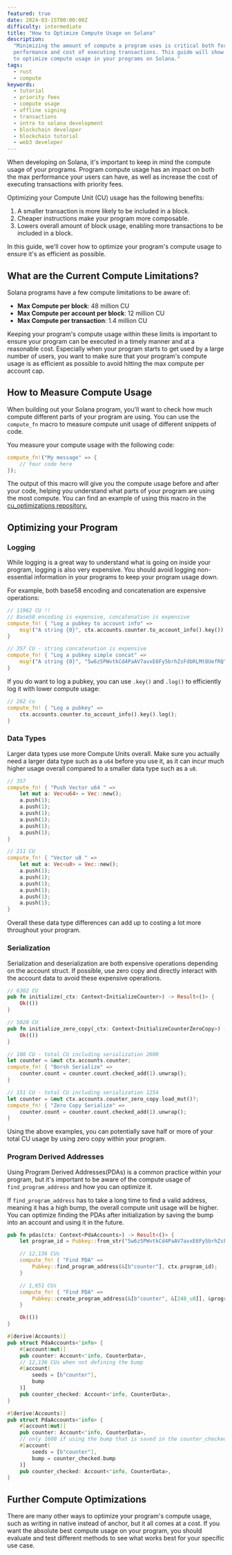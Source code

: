 ```yaml
---
featured: true
date: 2024-03-15T00:00:00Z
difficulty: intermediate
title: "How to Optimize Compute Usage on Solana"
description:
  "Minimizing the amount of compute a program uses is critical both for the
  performance and cost of executing transactions. This guide will show you how
  to optimize compute usage in your programs on Solana."
tags:
  - rust
  - compute
keywords:
  - tutorial
  - priority fees
  - compute usage
  - offline signing
  - transactions
  - intro to solana development
  - blockchain developer
  - blockchain tutorial
  - web3 developer
---
```


When developing on Solana, it's important to keep in mind the compute usage of
your programs. Program compute usage has an impact on both the max performance
your users can have, as well as increase the cost of executing transactions with
priority fees.

Optimizing your Compute Unit (CU) usage has the following benefits:

1. A smaller transaction is more likely to be included in a block.
2. Cheaper instructions make your program more composable.
3. Lowers overall amount of block usage, enabling more transactions to be
   included in a block.

In this guide, we'll cover how to optimize your program's compute usage to
ensure it's as efficient as possible.

## What are the Current Compute Limitations?

Solana programs have a few compute limitations to be aware of:

- **Max Compute per block**: 48 million CU
- **Max Compute per account per block**: 12 million CU
- **Max Compute per transaction**: 1.4 million CU

Keeping your program's compute usage within these limits is important to ensure
your program can be executed in a timely manner and at a reasonable cost.
Especially when your program starts to get used by a large number of users, you
want to make sure that your program's compute usage is as efficient as possible
to avoid hitting the max compute per account cap.

## How to Measure Compute Usage

When building out your Solana program, you'll want to check how much compute
different parts of your program are using. You can use the `compute_fn` macro to
measure compute unit usage of different snippets of code.

You measure your compute usage with the following code:

```rust
compute_fn!("My message" => {
    // Your code here
});
```

The output of this macro will give you the compute usage before and after your
code, helping you understand what parts of your program are using the most
compute. You can find an example of using this macro in the
[cu_optimizations repository.](https://github.com/solana-developers/cu_optimizations/blob/main/counterAnchor/anchor/programs/counter/src/lib.rs#L20)

## Optimizing your Program

### Logging

While logging is a great way to understand what is going on inside your program,
logging is also very expensive. You should avoid logging non-essential
information in your programs to keep your program usage down.

For example, both base58 encoding and concatenation are expensive operations:

```rust
// 11962 CU !!
// Base58 encoding is expensive, concatenation is expensive
compute_fn! { "Log a pubkey to account info" =>
    msg!("A string {0}", ctx.accounts.counter.to_account_info().key());
}

// 357 CU - string concatenation is expensive
compute_fn! { "Log a pubkey simple concat" =>
    msg!("A string {0}", "5w6z5PWvtkCd4PaAV7avxE6Fy5brhZsFdbRLMt8UefRQ");
}
```

If you do want to log a pubkey, you can use `.key()` and `.log()` to efficiently
log it with lower compute usage:

```rust
// 262 cu
compute_fn! { "Log a pubkey" =>
    ctx.accounts.counter.to_account_info().key().log();
}
```

### Data Types

Larger data types use more Compute Units overall. Make sure you actually need a
larger data type such as a `u64` before you use it, as it can incur much higher
usage overall compared to a smaller data type such as a `u8`.

```rust
// 357
compute_fn! { "Push Vector u64 " =>
    let mut a: Vec<u64> = Vec::new();
    a.push(1);
    a.push(1);
    a.push(1);
    a.push(1);
    a.push(1);
    a.push(1);
}

// 211 CU
compute_fn! { "Vector u8 " =>
    let mut a: Vec<u8> = Vec::new();
    a.push(1);
    a.push(1);
    a.push(1);
    a.push(1);
    a.push(1);
    a.push(1);
}
```

Overall these data type differences can add up to costing a lot more throughout
your program.

### Serialization

Serialization and deserialization are both expensive operations depending on the
account struct. If possible, use zero copy and directly interact with the
account data to avoid these expensive operations.

```rust
// 6302 CU
pub fn initialize(_ctx: Context<InitializeCounter>) -> Result<()> {
    Ok(())
}

// 5020 CU
pub fn initialize_zero_copy(_ctx: Context<InitializeCounterZeroCopy>) -> Result<()> {
    Ok(())
}
```

```rust
// 108 CU - total CU including serialization 2600
let counter = &mut ctx.accounts.counter;
compute_fn! { "Borsh Serialize" =>
    counter.count = counter.count.checked_add(1).unwrap();
}

// 151 CU - total CU including serialization 1254
let counter = &mut ctx.accounts.counter_zero_copy.load_mut()?;
compute_fn! { "Zero Copy Serialize" =>
    counter.count = counter.count.checked_add(1).unwrap();
}
```

Using the above examples, you can potentially save half or more of your total CU
usage by using zero copy within your program.

### Program Derived Addresses

Using Program Derived Addresses(PDAs) is a common practice within your program,
but it's important to be aware of the compute usage of `find_program_address`
and how you can optimize it.

If `find_program_address` has to take a long time to find a valid address,
meaning it has a high bump, the overall compute unit usage will be higher. You
can optimize finding the PDAs after initialization by saving the bump into an
account and using it in the future.

```rust
pub fn pdas(ctx: Context<PdaAccounts>) -> Result<()> {
    let program_id = Pubkey::from_str("5w6z5PWvtkCd4PaAV7avxE6Fy5brhZsFdbRLMt8UefRQ").unwrap();

    // 12,136 CUs
    compute_fn! { "Find PDA" =>
        Pubkey::find_program_address(&[b"counter"], ctx.program_id);
    }

    // 1,651 CUs
    compute_fn! { "Find PDA" =>
        Pubkey::create_program_address(&[b"counter", &[248_u8]], &program_id).unwrap();
    }

    Ok(())
}

#[derive(Accounts)]
pub struct PdaAccounts<'info> {
    #[account(mut)]
    pub counter: Account<'info, CounterData>,
    // 12,136 CUs when not defining the bump
    #[account(
        seeds = [b"counter"],
        bump
    )]
    pub counter_checked: Account<'info, CounterData>,
}

#[derive(Accounts)]
pub struct PdaAccounts<'info> {
    #[account(mut)]
    pub counter: Account<'info, CounterData>,
    // only 1600 if using the bump that is saved in the counter_checked account
    #[account(
        seeds = [b"counter"],
        bump = counter_checked.bump
    )]
    pub counter_checked: Account<'info, CounterData>,
}
```

## Further Compute Optimizations

There are many other ways to optimize your program's compute usage, such as
writing in native instead of anchor, but it all comes at a cost. If you want the
absolute best compute usage on your program, you should evaluate and test
different methods to see what works best for your specific use case.
